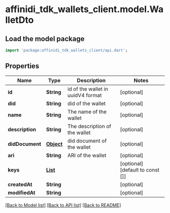 # affinidi_tdk_wallets_client.model.WalletDto

## Load the model package

```dart
import 'package:affinidi_tdk_wallets_client/api.dart';
```

## Properties

| Name            | Type                                                  | Description                       | Notes                            |
| --------------- | ----------------------------------------------------- | --------------------------------- | -------------------------------- |
| **id**          | **String**                                            | id of the wallet in uuidV4 format | [optional]                       |
| **did**         | **String**                                            | did of the wallet                 | [optional]                       |
| **name**        | **String**                                            | The name of the wallet            | [optional]                       |
| **description** | **String**                                            | The description of the wallet     | [optional]                       |
| **didDocument** | [**Object**](.md)                                     | did document of the wallet        | [optional]                       |
| **ari**         | **String**                                            | ARI of the wallet                 | [optional]                       |
| **keys**        | [**List<WalletDtoKeysInner>**](WalletDtoKeysInner.md) |                                   | [optional] [default to const []] |
| **createdAt**   | **String**                                            |                                   | [optional]                       |
| **modifiedAt**  | **String**                                            |                                   | [optional]                       |

[[Back to Model list]](../README.md#documentation-for-models) [[Back to API list]](../README.md#documentation-for-api-endpoints) [[Back to README]](../README.md)
